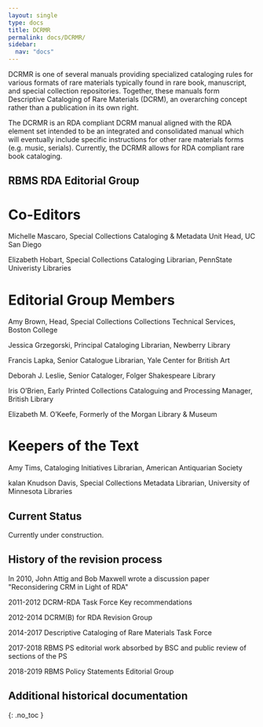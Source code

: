 ```yaml
---
layout: single
type: docs
title: DCRMR
permalink: docs/DCRMR/
sidebar:
  nav: "docs"
---
```


DCRMR is one of several manuals providing specialized cataloging rules for various formats of rare materials typically found in rare book, manuscript, and special collection repositories. Together, these manuals form Descriptive Cataloging of Rare Materials (DCRM), an overarching concept rather than a publication in its own right. 

The DCRMR is an RDA compliant DCRM manual aligned with the RDA element set intended to be an integrated and consolidated manual which will eventually include specific instructions for other rare materials forms (e.g. music, serials).  Currently, the DCRMR allows for RDA compliant rare book cataloging.

## RBMS RDA Editorial Group

# Co-Editors
Michelle Mascaro, Special Collections Cataloging & Metadata Unit Head, UC San Diego

Elizabeth Hobart, Special Collections Cataloging Librarian, PennState Univeristy Libraries

# Editorial Group Members
Amy Brown, Head, Special Collections Collections Technical Services, Boston College

Jessica Grzegorski, Principal Cataloging Librarian, Newberry Library

Francis Lapka, Senior Catalogue Librarian, Yale Center for British Art

Deborah J. Leslie, Senior Cataloger, Folger Shakespeare Library

Iris O’Brien, Early Printed Collections Cataloguing and Processing Manager, British Library

Elizabeth M. O’Keefe, Formerly of the Morgan Library & Museum

# Keepers of the Text
Amy Tims, Cataloging Initiatives Librarian, American Antiquarian Society

kalan Knudson Davis, Special Collections Metadata Librarian, University of Minnesota Libraries

## Current Status
Currently under construction.

## History of the revision process

In 2010, John Attig and Bob Maxwell wrote a discussion paper "Reconsidering CRM in Light of RDA"

2011-2012 DCRM-RDA Task Force
Key recommendations

2012-2014 DCRM(B) for RDA Revision Group

2014-2017 Descriptive Cataloging of Rare Materials Task Force
 
2017-2018 RBMS PS editorial work absorbed by BSC and public review of sections of the PS

2018-2019 RBMS Policy Statements Editorial Group




## Additional historical documentation
{: .no_toc }


